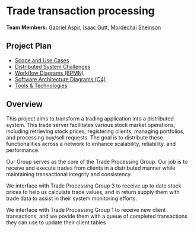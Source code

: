 # Trade transaction processing

**Team Members:** [Gabriel Aspir](mailto:gaspir@mail.yu.edu), [Isaac Gutt](mailto:igutt@mail.yu.edu), [Mordechai Sheinson](mailto:msheinso@mail.yu.edu)

## Project Plan

- [Scope and Use Cases](scope.md)
- [Distributed System Challenges](challenges.md)
- [Workflow Diagrams (BPMN)](workflow.md)
- [Software Architecture Diagrams (C4)](architecture.md)
- [Tools & Technologies](technologies.md)

## Overview

This project aims to transform a trading application into a distributed system. This trade server facilitates various stock market operations, including retrieving stock prices, registering clients, managing portfolios, and processing buy/sell requests. The goal is to distribute these functionalities across a network to enhance scalability, reliability, and performance.

Our Group serves as the core of the Trade Processing Group. Our job is to receive and execute trades from clients in a distributed manner while maintaining transactional integrity and consistency.

We interface with Trade Processing Group 3 to receive up to date stock prices to help us calculate trade values, and in return supply them with trade data to assist in their system monitoring efforts.

We interface with Trade Processing Group 1 to receive new client transactions, and we povide them with a queue of completed transactions they can use to update their client tables
